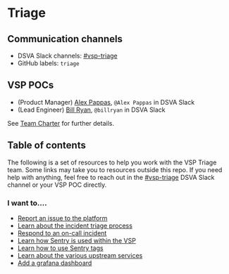 # Triage

## Communication channels

* DSVA Slack channels: [\#vsp-triage](https://dsva.slack.com/messages/CK1FA11H8)
* GitHub labels: `triage`

## VSP POCs

* \(Product Manager\) [Alex Pappas](https://github.com/alexpappasoddball), `@Alex Pappas` in DSVA Slack
* \(Lead Engineer\) [Bill Ryan](https://github.com/omgitsbillryan), `@billryan` in DSVA Slack

See [Team Charter](https://github.com/department-of-veterans-affairs/va.gov-team/blob/master/teams/vsp/teams/triage/triage-team-charter.md) for further details.

## Table of contents

The following is a set of resources to help you work with the VSP Triage team. Some links may take you to resources outside this repo. If you need help with anything, feel free to reach out in the [\#vsp-triage](https://dsva.slack.com/messages/CK1FA11H8) DSVA Slack channel or your VSP POC directly.

### I want to....

* [Report an issue to the platform](https://github.com/department-of-veterans-affairs/va.gov-team/blob/master/platform/working-with-vsp/policies-work-norms/reporting-an-incident-to-the-platform.md)
* [Learn about the incident triage process](incident-triage-process.md) 
* [Respond to an on-call incident](https://github.com/department-of-veterans-affairs/devops/blob/master/docs/Incident%20Response%20Playbook.md)
* [Learn how Sentry is used within the VSP](sentry-usage-overview.md)
* [Learn how to use Sentry tags](https://github.com/department-of-veterans-affairs/va.gov-team/blob/master/platform/engineering/sentry-tagging-standards.md)
* [Learn about the various upstream services](upstream-services.md)
* [Add a grafana dashboard](https://github.com/department-of-veterans-affairs/va.gov-team/blob/402a408fa77a421bae0a8a84ce0c43b4c601e55c/platform/engineering/grafana-overview.pdf)

